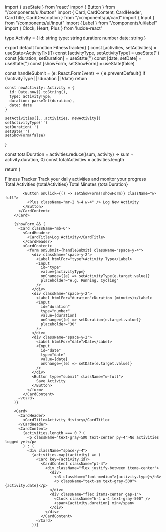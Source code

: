 import { useState } from 'react'
import { Button } from "/components/ui/button"
import { Card, CardContent, CardHeader, CardTitle, CardDescription } from "/components/ui/card"
import { Input } from "/components/ui/input"
import { Label } from "/components/ui/label"
import { Clock, Heart, Plus } from 'lucide-react'

type Activity = {
  id: string
  type: string
  duration: number
  date: string
}

export default function FitnessTracker() {
  const [activities, setActivities] = useState<Activity[]>([])
  const [activityType, setActivityType] = useState('')
  const [duration, setDuration] = useState('')
  const [date, setDate] = useState('')
  const [showForm, setShowForm] = useState(false)

  const handleSubmit = (e: React.FormEvent) => {
    e.preventDefault()
    if (!activityType || !duration || !date) return

    const newActivity: Activity = {
      id: Date.now().toString(),
      type: activityType,
      duration: parseInt(duration),
      date: date
    }

    setActivities([...activities, newActivity])
    setActivityType('')
    setDuration('')
    setDate('')
    setShowForm(false)
  }

  const totalDuration = activities.reduce((sum, activity) => sum + activity.duration, 0)
  const totalActivities = activities.length

  return (
    <div className="min-h-screen bg-gray-50 p-4">
      <div className="max-w-2xl mx-auto">
        <Card className="mb-6">
          <CardHeader>
            <CardTitle className="text-2xl font-bold flex items-center gap-2">
              <Heart className="text-red-500" /> Fitness Tracker
            </CardTitle>
            <CardDescription>
              Track your daily activities and monitor your progress
            </CardDescription>
          </CardHeader>
          <CardContent>
            <div className="grid grid-cols-2 gap-4 mb-6">
              <Card>
                <CardHeader className="pb-2">
                  <CardDescription>Total Activities</CardDescription>
                  <CardTitle className="text-3xl">{totalActivities}</CardTitle>
                </CardHeader>
              </Card>
              <Card>
                <CardHeader className="pb-2">
                  <CardDescription>Total Minutes</CardDescription>
                  <CardTitle className="text-3xl">{totalDuration}</CardTitle>
                </CardHeader>
              </Card>
            </div>

            <Button onClick={() => setShowForm(!showForm)} className="w-full">
              <Plus className="mr-2 h-4 w-4" /> Log New Activity
            </Button>
          </CardContent>
        </Card>

        {showForm && (
          <Card className="mb-6">
            <CardHeader>
              <CardTitle>Log Activity</CardTitle>
            </CardHeader>
            <CardContent>
              <form onSubmit={handleSubmit} className="space-y-4">
                <div className="space-y-2">
                  <Label htmlFor="type">Activity Type</Label>
                  <Input
                    id="type"
                    value={activityType}
                    onChange={(e) => setActivityType(e.target.value)}
                    placeholder="e.g. Running, Cycling"
                  />
                </div>
                <div className="space-y-2">
                  <Label htmlFor="duration">Duration (minutes)</Label>
                  <Input
                    id="duration"
                    type="number"
                    value={duration}
                    onChange={(e) => setDuration(e.target.value)}
                    placeholder="30"
                  />
                </div>
                <div className="space-y-2">
                  <Label htmlFor="date">Date</Label>
                  <Input
                    id="date"
                    type="date"
                    value={date}
                    onChange={(e) => setDate(e.target.value)}
                  />
                </div>
                <Button type="submit" className="w-full">
                  Save Activity
                </Button>
              </form>
            </CardContent>
          </Card>
        )}

        <Card>
          <CardHeader>
            <CardTitle>Activity History</CardTitle>
          </CardHeader>
          <CardContent>
            {activities.length === 0 ? (
              <p className="text-gray-500 text-center py-4">No activities logged yet</p>
            ) : (
              <div className="space-y-4">
                {activities.map((activity) => (
                  <Card key={activity.id}>
                    <CardContent className="pt-4">
                      <div className="flex justify-between items-center">
                        <div>
                          <h3 className="font-medium">{activity.type}</h3>
                          <p className="text-sm text-gray-500">{activity.date}</p>
                        </div>
                        <div className="flex items-center gap-1">
                          <Clock className="h-4 w-4 text-gray-500" />
                          <span>{activity.duration} min</span>
                        </div>
                      </div>
                    </CardContent>
                  </Card>
                ))}

